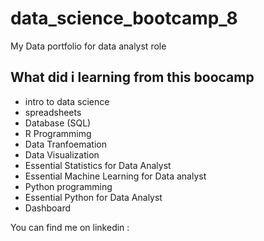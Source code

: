 # data_science_bootcamp_8
My Data portfolio for data analyst role

## What did i learning from this boocamp

- intro to data science
- spreadsheets
- Database (SQL)
- R Programmimg
- Data Tranfoemation
- Data Visualization
- Essential Statistics for Data Analyst
- Essential Machine Learning for Data analyst
- Python programming
- Essential Python for Data Analyst
- Dashboard

You can find me on linkedin :
